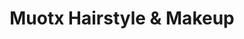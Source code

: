---
title: "Muotx Hairstyle & Makeup"
url: /villa-de-alvarez/muotx-hairstyle-und-makeup/
shop: Kosmetik
---